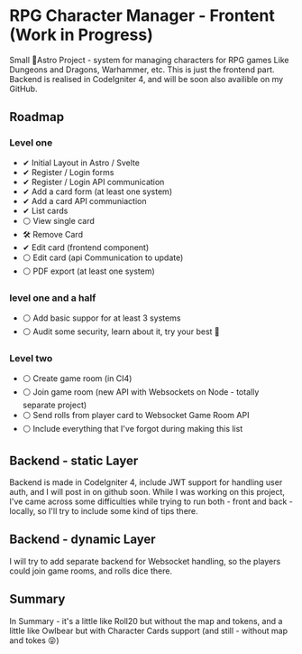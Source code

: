 # RPG Character Manager - Frontent (Work in Progress)

Small 🚀Astro Project - system for managing characters for RPG games Like Dungeons and Dragons, Warhammer, etc. 
This is just the frontend part. Backend is realised in CodeIgniter 4, and will be soon also availible on my GitHub.

## Roadmap

### Level one

- ✔ Initial Layout in Astro / Svelte
- ✔ Register / Login forms
- ✔ Register / Login API communication
- ✔ Add a card form (at least one system)
- ✔ Add a card API communiaction
- ✔ List cards
- ⚪ View single card
- 🛠 Remove Card
- ✔ Edit card (frontend component)
- ⚪ Edit card (api Communication to update)
- ⚪ PDF export (at least one system)

### level one and a half

- ⚪ Add basic suppor for at least 3 systems
- ⚪ Audit some security, learn about it, try your best 💪

### Level two

- ⚪ Create game room (in CI4)
- ⚪ Join game room (new API with Websockets on Node - totally separate project)
- ⚪ Send rolls from player card to Websocket Game Room API
- ⚪ Include everything that I've forgot during making this list

## Backend - static Layer

Backend is made in CodeIgniter 4, include JWT support for handling user auth, and I will post in on github soon.
While I was working on this project, I've came across some difficulties while trying to run both - front and back - locally, 
so I'll try to include some kind of tips there.

## Backend - dynamic Layer

I will try to add separate backend for Websocket handling, so the players could join game rooms, and rolls dice there. 

## Summary

In Summary - it's a little like Roll20 but without the map and tokens, and a little like Owlbear but with Character Cards support (and still - without map and tokes 😝)